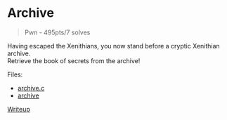 # Archive
> Pwn - 495pts/7 solves

Having escaped the Xenithians, you now stand before a cryptic Xenithian archive. <br/>
Retrieve the book of secrets from the archive!

Files:
- [archive.c](src/archive.c)
- [archive](src/archive)

[Writeup](writeup/README.md)
